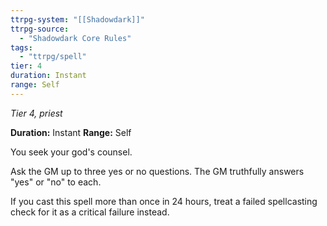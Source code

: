 ```yaml
---
ttrpg-system: "[[Shadowdark]]"
ttrpg-source: 
  - "Shadowdark Core Rules"
tags:
  - "ttrpg/spell"
tier: 4
duration: Instant
range: Self
---
```

*Tier 4, priest*

**Duration:** Instant
**Range:** Self

You seek your god's counsel.

Ask the GM up to three yes or no questions. The GM truthfully answers "yes" or "no" to each.

If you cast this spell more than once in 24 hours, treat a failed spellcasting check for it as a critical failure instead.


